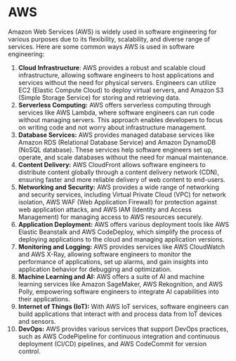 # AWS

Amazon Web Services (AWS) is widely used in software engineering for various purposes due to its flexibility, scalability, and diverse range of services. Here are some common ways AWS is used in software engineering:

1. **Cloud Infrastructure**: AWS provides a robust and scalable cloud infrastructure, allowing software engineers to host applications and services without the need for physical servers. Engineers can utilize EC2 (Elastic Compute Cloud) to deploy virtual servers, and Amazon S3 (Simple Storage Service) for storing and retrieving data.
2. **Serverless Computing:** AWS offers serverless computing through services like AWS Lambda, where software engineers can run code without managing servers. This approach enables developers to focus on writing code and not worry about infrastructure management.
3. **Database Services:** AWS provides managed database services like Amazon RDS (Relational Database Service) and Amazon DynamoDB (NoSQL database). These services help software engineers set up, operate, and scale databases without the need for manual maintenance.
4. **Content Delivery:** AWS CloudFront allows software engineers to distribute content globally through a content delivery network (CDN), ensuring faster and more reliable delivery of web content to end-users.
5. **Networking and Security:** AWS provides a wide range of networking and security services, including Virtual Private Cloud (VPC) for network isolation, AWS WAF (Web Application Firewall) for protection against web application attacks, and AWS IAM (Identity and Access Management) for managing access to AWS resources securely.
6. **Application Deployment:** AWS offers various deployment tools like AWS Elastic Beanstalk and AWS CodeDeploy, which simplify the process of deploying applications to the cloud and managing application versions.
7. **Monitoring and Logging:** AWS provides services like AWS CloudWatch and AWS X-Ray, allowing software engineers to monitor the performance of applications, set up alarms, and gain insights into application behavior for debugging and optimization.
8. **Machine Learning and AI:** AWS offers a suite of AI and machine learning services like Amazon SageMaker, AWS Rekognition, and AWS Polly, empowering software engineers to integrate AI capabilities into their applications.
9. **Internet of Things (IoT):** With AWS IoT services, software engineers can build applications that interact with and process data from IoT devices and sensors.
10. **DevOps:** AWS provides various services that support DevOps practices, such as AWS CodePipeline for continuous integration and continuous deployment (CI/CD) pipelines, and AWS CodeCommit for version control.